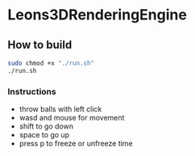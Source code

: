 # Leons3DRenderingEngine

## How to build

```bash
sudo chmod +x "./run.sh"
./run.sh
```
### Instructions

- throw balls with left click
- wasd and mouse for movement 
- shift to go down
- space to go up
- press p to freeze or unfreeze time



